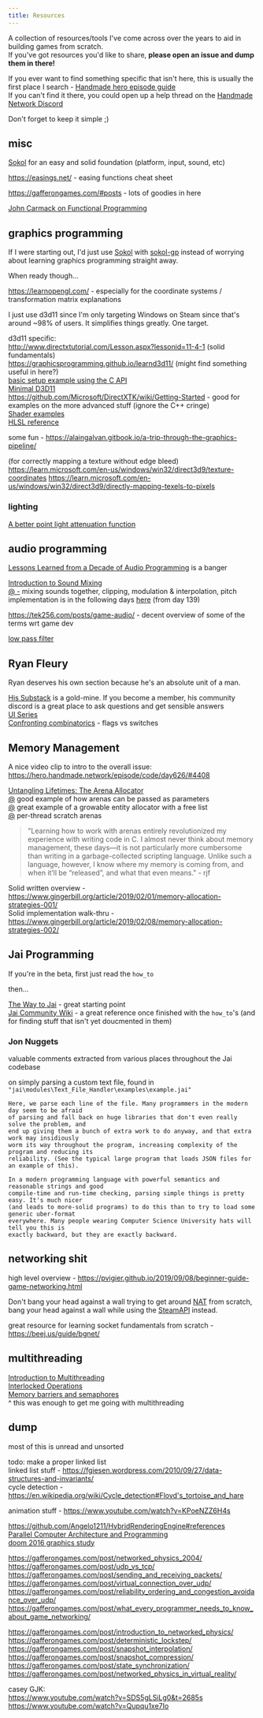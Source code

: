 ```yaml
---
title: Resources
---
```


A collection of resources/tools I've come across over the years to aid in building games from scratch.  
If you've got resources you'd like to share, **please open an issue and dump them in there!**  

If you ever want to find something specific that isn't here, this is usually the first place I search - [Handmade hero episode guide](https://hero.handmade.network/episode/code)  
If you can't find it there, you could open up a help thread on the [Handmade Network Discord](https://handmade.network/)  

Don't forget to keep it simple ;)

## misc

[Sokol](https://github.com/floooh/sokol) for an easy and solid foundation (platform, input, sound, etc)  

https://easings.net/ - easing functions cheat sheet  

https://gafferongames.com/#posts - lots of goodies in here  

[John Carmack on Functional Programming](http://sevangelatos.com/john-carmack-on/)  

## graphics programming
If I were starting out, I'd just use [Sokol](https://github.com/floooh/sokol) with [sokol-gp](https://github.com/edubart/sokol_gp) instead of worrying about learning graphics programming straight away.  

When ready though...  

https://learnopengl.com/ - especially for the coordinate systems / transformation matrix explanations  

I just use d3d11 since I'm only targeting Windows on Steam since that's around ~98% of users. It simplifies things greatly. One target.  

d3d11 specific:  
http://www.directxtutorial.com/Lesson.aspx?lessonid=11-4-1 (solid fundamentals)  
https://graphicsprogramming.github.io/learnd3d11/ (might find something useful in here?)  
[basic setup example using the C API](https://gist.github.com/mmozeiko/5e727f845db182d468a34d524508ad5f#file-win32_d3d11-c-L4)  
[Minimal D3D11](https://gist.github.com/d7samurai/261c69490cce0620d0bfc93003cd1052)  
https://github.com/Microsoft/DirectXTK/wiki/Getting-Started - good for examples on the more advanced stuff (ignore the C++ cringe)  
[Shader examples](https://github.com/Microsoft/DirectXTK/tree/main/Src/Shaders)  
[HLSL reference](https://learn.microsoft.com/en-us/windows/win32/direct3dhlsl/dx-graphics-hlsl-reference)  
  
some fun - https://alaingalvan.gitbook.io/a-trip-through-the-graphics-pipeline/  

(for correctly mapping a texture without edge bleed)  
https://learn.microsoft.com/en-us/windows/win32/direct3d9/texture-coordinates
https://learn.microsoft.com/en-us/windows/win32/direct3d9/directly-mapping-texels-to-pixels

### lighting
[A better point light attenuation function](https://lisyarus.github.io/blog/graphics/2022/07/30/point-light-attenuation.html)  

## audio programming
[Lessons Learned from a Decade of Audio Programming](https://www.youtube.com/watch?v=Vjm--AqG04Y) is a banger  

[Introduction to Sound Mixing](https://guide.handmadehero.org/code/day139/)  
[@ -](https://guide.handmadehero.org/code/day139/#1834) mixing sounds together, clipping, modulation & interpolation, pitch  
implementation is in the following days [here](https://guide.handmadehero.org/code/) (from day 139)

https://tek256.com/posts/game-audio/ - decent overview of some of the terms wrt game dev  

[low pass filter](https://dobrian.github.io/cmp/topics/filters/lowpassfilter.html)  

## Ryan Fleury
Ryan deserves his own section because he's an absolute unit of a man.  

[His Substack](https://www.rfleury.com/) is a gold-mine. If you become a member, his community discord is a great place to ask questions and get sensible answers  
[UI Series](https://www.rfleury.com/p/ui-series-table-of-contents)  
[Confronting combinatorics](https://www.rfleury.com/i/54162175/confronting-combinatorics) - flags vs switches  

## Memory Management
A nice video clip to intro to the overall issue: https://hero.handmade.network/episode/code/day626/#4408  

[Untangling Lifetimes: The Arena Allocator](https://www.rfleury.com/p/untangling-lifetimes-the-arena-allocator)  
[@](https://www.rfleury.com/i/70173682/arena-parameterization) good example of how arenas can be passed as parameters  
[@](https://www.rfleury.com/i/70173682/composition-with-more-complex-allocators) great example of a growable entity allocator with a free list  
[@](https://www.rfleury.com/i/70173682/per-thread-scratch-arenas) per-thread scratch arenas  

> "Learning how to work with arenas entirely revolutionized my experience with writing code in C. I almost never think about memory management, these days—it is not particularly more cumbersome than writing in a garbage-collected scripting language. Unlike such a language, however, I know where my memory is coming from, and when it’ll be “released”, and what that even means." - rjf

Solid written overview - https://www.gingerbill.org/article/2019/02/01/memory-allocation-strategies-001/  
Solid implementation walk-thru - https://www.gingerbill.org/article/2019/02/08/memory-allocation-strategies-002/  

## Jai Programming
If you're in the beta, first just read the `how_to`  

then...  

[The Way to Jai](https://github.com/Ivo-Balbaert/The_Way_to_Jai) - great starting point  
[Jai Community Wiki](https://github.com/Jai-Community/Jai-Community-Library/wiki) - a great reference once finished with the `how_to`'s (and for finding stuff that isn't yet doucmented in them)  

### Jon Nuggets
valuable comments extracted from various places throughout the Jai codebase  

on simply parsing a custom text file, found in `"jai\modules\Text_File_Handler\examples\example.jai"`
```
Here, we parse each line of the file. Many programmers in the modern day seem to be afraid
of parsing and fall back on huge libraries that don't even really solve the problem, and
end up giving them a bunch of extra work to do anyway, and that extra work may insidiously
worm its way throughout the program, increasing complexity of the program and reducing its
reliability. (See the typical large program that loads JSON files for an example of this).

In a modern programming language with powerful semantics and reasonable strings and good
compile-time and run-time checking, parsing simple things is pretty easy. It's much nicer
(and leads to more-solid programs) to do this than to try to load some generic uber-format
everywhere. Many people wearing Computer Science University hats will tell you this is
exactly backward, but they are exactly backward.
```

## networking shit
high level overview - https://pvigier.github.io/2019/09/08/beginner-guide-game-networking.html  

Don't bang your head against a wall trying to get around [NAT](https://tailscale.com/blog/how-nat-traversal-works/) from scratch, bang your head against a wall while using the [SteamAPI](https://partner.steamgames.com/doc/sdk/api) instead.  

great resource for learning socket fundamentals from scratch - https://beej.us/guide/bgnet/  

## multithreading
[Introduction to Multithreading](https://guide.handmadehero.org/code/day122)  
[Interlocked Operations](https://guide.handmadehero.org/code/day123/)  
[Memory barriers and semaphores](https://guide.handmadehero.org/code/day124/)  
^ this was enough to get me going with multithreading

## dump
most of this is unread and unsorted  

todo: make a proper linked list  
linked list stuff - https://fgiesen.wordpress.com/2010/09/27/data-structures-and-invariants/  
cycle detection - https://en.wikipedia.org/wiki/Cycle_detection#Floyd's_tortoise_and_hare  

animation stuff - https://www.youtube.com/watch?v=KPoeNZZ6H4s  

https://github.com/Angelo1211/HybridRenderingEngine#references  
[Parallel Computer Architecture and Programming](http://15418.courses.cs.cmu.edu/tsinghua2017/home  )  
[doom 2016 graphics study](https://www.adriancourreges.com/blog/2016/09/09/doom-2016-graphics-study/)  
  

https://gafferongames.com/post/networked_physics_2004/  
https://gafferongames.com/post/udp_vs_tcp/  
https://gafferongames.com/post/sending_and_receiving_packets/  
https://gafferongames.com/post/virtual_connection_over_udp/  
https://gafferongames.com/post/reliability_ordering_and_congestion_avoidance_over_udp/  
https://gafferongames.com/post/what_every_programmer_needs_to_know_about_game_networking/  

https://gafferongames.com/post/introduction_to_networked_physics/  
https://gafferongames.com/post/deterministic_lockstep/  
https://gafferongames.com/post/snapshot_interpolation/  
https://gafferongames.com/post/snapshot_compression/  
https://gafferongames.com/post/state_synchronization/  
https://gafferongames.com/post/networked_physics_in_virtual_reality/  

casey GJK:  
https://www.youtube.com/watch?v=SDS5gLSiLg0&t=2685s  
https://www.youtube.com/watch?v=Qupqu1xe7Io  